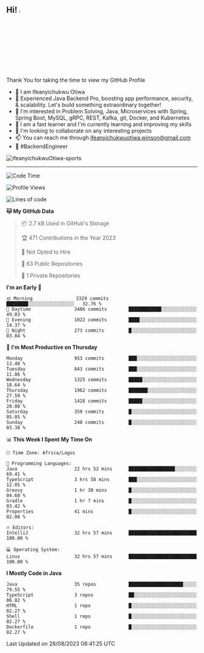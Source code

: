 <!-- BLOG-POST-LIST:START --><!-- BLOG-POST-LIST:END -->

## Hi! <img src="https://media.giphy.com/media/hvRJCLFzcasrR4ia7z/giphy.gif" width="4%"> 

Thank You for taking the time to view my GitHub Profile

- 👋 I am Ifeanyichukwu Otiwa
- 🚀 Experienced Java Backend Pro, boosting app performance, security, & scalability. Let's build something extraordinary together!
- 👀 I'm interested in Problem Solving, Java, Microservices with Spring, Spring Boot, MySQL, gRPC, REST, Kafka, git, Docker, and Kubernetes
- 🌱 I am a fast learner and I'm currently learning and improving my skills
- 💞️ I'm looking to collaborate on any interesting projects
- 📫 You can reach me through ifeanyichukwuotiwa.winson@gmail.com
- 🚀 #BackendEngineer

<p align="left" marginTop="10px"> <img src="https://komarev.com/ghpvc/?username=ifeanyichukwuOtiwa-sports&label=Profile%20views&color=0e75b6&style=for-the-badge" alt="ifeanyichukwuOtiwa-sports" /> </p>

***

<!--START_SECTION:waka-->
![Code Time](http://img.shields.io/badge/Code%20Time-1%2C710%20hrs%2055%20mins-blue)

![Profile Views](http://img.shields.io/badge/Profile%20Views-1-blue)

![Lines of code](https://img.shields.io/badge/From%20Hello%20World%20I%27ve%20Written-2.9%20million%20lines%20of%20code-blue)

**🐱 My GitHub Data** 

> 📦 2.7 kB Used in GitHub's Storage 
 > 
> 🏆 471 Contributions in the Year 2023
 > 
> 🚫 Not Opted to Hire
 > 
> 📜 63 Public Repositories 
 > 
> 🔑 1 Private Repositories 
 > 
**I'm an Early 🐤** 

```text
🌞 Morning                2329 commits        ████████░░░░░░░░░░░░░░░░░   32.76 % 
🌆 Daytime                3486 commits        ████████████░░░░░░░░░░░░░   49.03 % 
🌃 Evening                1022 commits        ████░░░░░░░░░░░░░░░░░░░░░   14.37 % 
🌙 Night                  273 commits         █░░░░░░░░░░░░░░░░░░░░░░░░   03.84 % 
```
📅 **I'm Most Productive on Thursday** 

```text
Monday                   953 commits         ███░░░░░░░░░░░░░░░░░░░░░░   13.40 % 
Tuesday                  843 commits         ███░░░░░░░░░░░░░░░░░░░░░░   11.86 % 
Wednesday                1325 commits        █████░░░░░░░░░░░░░░░░░░░░   18.64 % 
Thursday                 1962 commits        ███████░░░░░░░░░░░░░░░░░░   27.59 % 
Friday                   1428 commits        █████░░░░░░░░░░░░░░░░░░░░   20.08 % 
Saturday                 359 commits         █░░░░░░░░░░░░░░░░░░░░░░░░   05.05 % 
Sunday                   240 commits         █░░░░░░░░░░░░░░░░░░░░░░░░   03.38 % 
```


📊 **This Week I Spent My Time On** 

```text
🕑︎ Time Zone: Africa/Lagos

💬 Programming Languages: 
Java                     22 hrs 52 mins      █████████████████░░░░░░░░   69.41 % 
TypeScript               3 hrs 58 mins       ███░░░░░░░░░░░░░░░░░░░░░░   12.05 % 
Groovy                   1 hr 30 mins        █░░░░░░░░░░░░░░░░░░░░░░░░   04.60 % 
Gradle                   1 hr 7 mins         █░░░░░░░░░░░░░░░░░░░░░░░░   03.42 % 
Properties               41 mins             █░░░░░░░░░░░░░░░░░░░░░░░░   02.08 % 

🔥 Editors: 
IntelliJ                 32 hrs 57 mins      █████████████████████████   100.00 % 

💻 Operating System: 
Linux                    32 hrs 57 mins      █████████████████████████   100.00 % 
```

**I Mostly Code in Java** 

```text
Java                     35 repos            ████████████████████░░░░░   79.55 % 
TypeScript               3 repos             ██░░░░░░░░░░░░░░░░░░░░░░░   06.82 % 
HTML                     1 repo              █░░░░░░░░░░░░░░░░░░░░░░░░   02.27 % 
Shell                    1 repo              █░░░░░░░░░░░░░░░░░░░░░░░░   02.27 % 
Dockerfile               1 repo              █░░░░░░░░░░░░░░░░░░░░░░░░   02.27 % 
```




 Last Updated on 28/08/2023 06:41:25 UTC
<!--END_SECTION:waka-->

<!--
<p align="center">
![trophy](https://github-profile-trophy.vercel.app/?username=ifeanyichukwuOtiwa-sports&theme=onedark) (https://github.com/ryo-ma/github-profile-trophy)
</p>
-->

<!---
ifeanyi-otiwa/ifeanyi-otiwa is a ✨ special ✨ repository because its `README.md` (this file) appears on your GitHub profile.
You can click the Preview link to take a look at your changes.
--->
